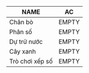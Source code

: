 |NAME|AC|
|---|:---:|
|Chăn bò|EMPTY|
|Phân số|EMPTY|
|Dự trữ nước|EMPTY|
|Cây xanh|EMPTY|
|Trò chơi xếp số|EMPTY|
